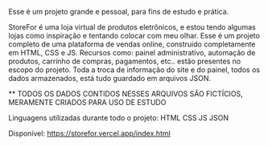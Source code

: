 Esse é um projeto grande e pessoal, para fins de estudo e prática.

StoreFor é uma loja virtual de produtos eletrônicos, e estou tendo algumas lojas como inspiração e tentando colocar com meu olhar.
Esse é um projeto completo de uma plataforma de vendas online, construido completamente em HTML, CSS e JS. Recursos como: painel administrativo, automação de produtos, carrinho de compras, pagamentos, etc.. estão presentes no escopo do projeto. Toda a troca de informação do site e do painel, todos os dados armazenados, está tudo guardado em arquivos JSON.

** TODOS OS DADOS CONTIDOS NESSES ARQUIVOS SÃO FICTÍCIOS, MERAMENTE CRIADOS PARA USO DE ESTUDO


Linguagens utilizadas durante todo o projeto:
HTML
CSS
JS
JSON

Disponível:
https://storefor.vercel.app/index.html